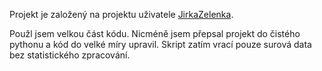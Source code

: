 Projekt je založený na projektu uživatele [JirkaZelenka](https://github.com/JirkaZelenka/Sreality). 

Použl jsem velkou část kódu. Nicméně jsem přepsal projekt do čistého pythonu a kód do velké míry upravil. Skript zatím vrací pouze surová data bez statistického zpracování.
